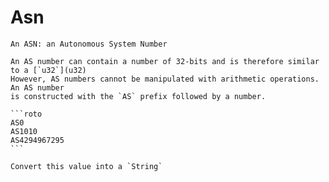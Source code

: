 # Asn
`````{roto:type} Asn
An ASN: an Autonomous System Number

An AS number can contain a number of 32-bits and is therefore similar to a [`u32`](u32)
However, AS numbers cannot be manipulated with arithmetic operations. An AS number
is constructed with the `AS` prefix followed by a number.

```roto
AS0
AS1010
AS4294967295
```
`````


````{roto:function} to_string(x: Asn) -> String
Convert this value into a `String`
````

